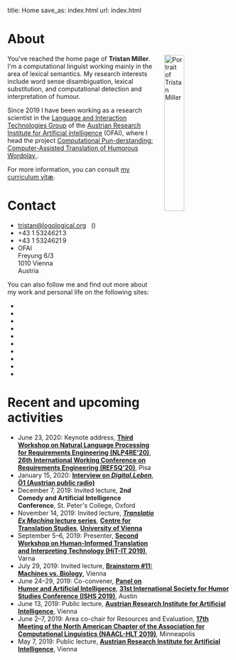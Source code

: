 title: Home
save_as: index.html
url: index.html

<div class="row">

<div class="col-md-6">

<h1>About</h1>

<img src="images/miller_20110420-square.jpg"
     class="img-circle"
     title="Portrait of Tristan Miller"
     style="width: 30%; margin-left: 20px; margin-top: 0px; margin-bottom: 5px; float: right;">

<p>
You've reached the home page of <strong>Tristan Miller</strong>.  I'm a computational linguist working mainly in the area of lexical semantics.
My research interests include word sense disambiguation, lexical substitution, and computational detection and interpretation of humour.</p>

<p>Since 2019 I have been working as a research scientist in the <a href="http://ofai.at/research/interact/index.html" title="Language and Interaction Technologies Group">Language and Interaction Technologies Group</a> of the <a href="http://ofai.at/" title="Austrian Research Institute for Artificial Intelligence">Austrian Research Institute for Artificial intelligence</a> (OFAI), where I head the project <a href="https://punderstanding.ofai.at/"> Computational Pun-derstanding: Computer-Assisted Translation of Humorous Wordplay </a>.
<!-- In the spirit of <a title="open science" href="https://en.wikipedia.org/wiki/Open_science">open science</a>, I share my research and teaching material (code, data, lecture notes, etc.) online under free licenses. --></p>

<p>For more information, you can consult <a title="curriculum vitæ for Tristan Miller" href="https://logological.org/miller_cv.pdf">my curriculum vitæ</a>.</p>

</div>

<div class="col-md-6">

<h1>Contact</h1>

<ul class="fa-ul">
<li><i class="fa-li fas fa-envelope"></i> <a title="Tristan Miller" href="mailto:tristan@logological.org">tristan@logological.org</a>&nbsp;<span style="margin-left: 1ex;">(<a href="/BF8A2EE4.txt"><i class="fas fa-lock" title="OpenPGP public key"></i></a>)</span></li>
<li><i class="fa-li fas fa-phone"></i> +43&nbsp;1&nbsp;5324621&thinsp;3</li>
<li><i class="fa-li fas fa-fax"></i> +43&nbsp;1&nbsp;5324621&thinsp;9</li>
<li><i class="fa-li fas fa-university"></i>
    OFAI<br>Freyung 6/3<br>1010 Vienna<br>Austria</li>
</ul>

<p>You can also follow me and find out more about my work and personal life on the following sites:</p>

<div class="row">
<div class="col-md-10" style="text-align: center;">

<ul class="social">

<li><a href="https://github.com/logological"><i class="fab fa-github-square fa-3x" title="GitHub"></i></a></li>

<li><a href="https://orcid.org/0000-0002-0749-1100"><i class="ai ai-orcid-square ai-3x" title="ORCID"></i></a></li>

<li><a href="https://scholar.google.co.uk/citations?user=XAfWDQUAAAAJ"><i class="ai ai-google-scholar-square ai-3x" title="Google Scholar"></i></a></li>

<li><a href="https://ofai.academia.edu/TristanMiller"><i class="ai ai-academia-square ai-3x" title="Academia.edu"></i></a></li>

<li><a href="https://impactstory.org/u/0000-0002-0749-1100"><i class="ai ai-impactstory-square ai-3x" title="ImpactStory"></i></a></li>

<li><a href="http://psych0naut.livejournal.com/"><i class="fas fa-pen-square fa-3x" title="LiveJournal"></i></a></li>

<li><a href="https://www.linkedin.com/in/tristan-miller-032b327"><i class="fab fa-linkedin fa-3x" title="LinkedIn"></i></a></li>

<li><a href="https://twitter.com/Logological"><i class="fab fa-twitter-square fa-3x" title="Twitter"></i></a></li>

<li><a href="https://dblp.uni-trier.de/pers/hd/m/Miller:Tristan"><i class="ai ai-dblp-square ai-3x" title="DBLP"></i></a></li>

<li><a href="https://www.semanticscholar.org/author/Tristan-Miller/1818919"><i class="ai ai-semantic-scholar-square ai-3x" title="Semantic Scholar"></i></a></li>


</ul>

</div>
<!--<div class="col-md-2"></div>-->
</div>

<!--
<p>
My <a href="http://orcid.org">ORCID</a> number is
<a href="http://orcid.org/0000-0002-0749-1100">0000-0002-0749-1100</a>.
</p>
-->

</div>
</div><!-- row -->

<div class="row">

<div class="col-md-12">

<h1>Recent and upcoming activities</h1>

<ul>
<li>June 23, 2020: Keynote address, <strong><a href="https://nlp4re.github.io/2020/">Third Workshop on Natural Language Processing for Requirements Engineering (NLP4RE'20)</a></strong>, <strong><a href="https://refsq.org/">26th International Working Conference on Requirements Engineering (REFSQ'20)</a></strong>, Pisa</li>
<li>January 15, 2020: <strong><a href="https://oe1.orf.at/programm/20200115/585743/Computer-verstehen-keinen-Spass">Interview on <em>Digital.Leben</em></a></strong>, <strong><a href="https://oe1.orf.at/">Ö1 (Austrian public radio)</a></strong></li>
<li>December 7, 2019: Invited lecture, <strong>2nd Comedy and Artificial Intelligence Conference</strong>, St. Peter's College, Oxford</li>
<li>November 14, 2019: Invited lecture, <strong><a href="https://transvienna.univie.ac.at/news-events/einzelansicht-aktuell/news/vortragsreihe-translatio-ex-machina/"><em>Translatio Ex Machina</em> lecture series</a></strong>, <strong><a href="https://transvienna.univie.ac.at/en/">Centre for Translation Studies</a></strong>, <strong><a href="https://www.univie.ac.at/en/">University of Vienna</a></strong></li>
<li>September 5–6, 2019: Presenter, <strong><a href="http://rgcl.wlv.ac.uk/hit-it2019/">Second Workshop on Human-Informed Translation and Interpreting Technology (HiT-IT 2019)</a></strong>, Varna</li>
<li>July 29, 2019: Invited lecture, <strong><a href="https://www.eventbrite.com/e/brainstorms-11-language-machines-vs-biology-tickets-65262146838">Brainstorm #11: Machines vs. Biology</a></strong>, Vienna</li>
<li>June 24–29, 2019: Co-convener, <strong><a href="http://www.tamuc.edu/academics/colleges/humanitiesSocialSciencesArts/departments/literatureLanguages/newsandevents/2019-ISHS-Conference/HumorAI.aspx">Panel on Humor and Artificial Intelligence</a></strong>, <strong><a href="http://www.tamuc.edu/ishs2019">31st International Society for Humor Studies Conference (ISHS 2019)</a></strong>, Austin</li>
<li>June 13, 2019: Public lecture, <strong><a href="http://ofai.at/events.shtml">Austrian Research Institute for Artificial Intelligence</a></strong>, Vienna</li>
<li>June 2–7, 2019: Area co-chair for Resources and Evaluation, <strong><a href="http://naacl2019.org/">17th Meeting of the North American Chapter of the Association for Computational Linguistics (NAACL-HLT 2019)</a></strong>, Minneapolis</li>
<li>May 7, 2019: Public lecture, <strong><a href="http://ofai.at/events.shtml">Austrian Research Institute for Artificial Intelligence</a></strong>, Vienna</li>
<!--
<li>July 15–20, 2018: Area co-chair for Multilinguality, <strong><a href="http://acl2018.org/">56th Annual Meeting of the Association for Computational Linguistics (ACL 2018)</a></strong>, Melbourne</li>
<li>June 27, 2018: Co-convener and session chair, Panel on Humor and Artificial Intelligence, <strong><a href="https://www.folklore.ee/rl/fo/konve/ishs2018/">30th International Society for Humor Studies Conference (ISHS 2018)</a></strong>, Tallinn</li>
<li>May 7, 2018: Invited colloquium at the <strong><a href="https://www.uni-potsdam.de/ling/index.html">Linguistics Department, University of Potsdam</a></strong></li>
<li>April 13, 2018: Academic writing in English workshop, <strong><a href="https://www.informatik.tu-darmstadt.de/">Research Training Group GRK 1994: Adaptive Preparation of Information from Heterogeneous Sources (AIPHES)</a></strong>, Technische Universität Darmstadt</li>
<li>February 16, 2018: Invited talk, <strong><a href="https://easychair.org/cfp/ConTIn6">6th Conference on Text Interpretation (ConTIn-6)</a></strong>, Tyumen</li>
<li>October 17, 2017: Invited lecture at the <strong><a href="https://www.linguistics.rub.de/">Department of Linguistics, Ruhr-Universität Bochum</a></strong></li>
<li>September 27, 2017: Academic writing in English workshop, <strong><a href="https://www.tk.informatik.tu-darmstadt.de/de/telecooperation-group/">Telecooperation Group, Technische Universität Darmstadt</a></strong>, Ronneburg</li>
<li>August 3–4, 2017: Co-chair, <strong><a href="http://alt.qcri.org/semeval2017/task7/">Shared Task on Detection and Interpretation of English Puns</a></strong> at <strong><a href="http://alt.qcri.org/semeval2017/">SemEval-2017</a></strong>, Vancouver</li>
<li>May 22–26, 2017: Invited workshop/seminar series, <strong><a href="https://cs.hse.ru/en/ai/">School of Data Analysis and Artificial Intelligence, National Research University – Higher School of Economics</a></strong>, Moscow</li>
<li>September 8, 2016: <strong><a href="/keysigning">OpenPGP key-signing party</a></strong> at Technische Universität Darmstadt</li>
<li>July 7, 2016: Invited tutorial at the <strong><a href="http://humoursummerschool.org/16/">16th International Summer School and Symposium on Humour and Laughter</a></strong> in Brașov</li>
<li>May 25, 2016: Poster presentation at the <strong><a href="http://lrec2016.lrec-conf.org/">10th Language Resources and Evaluation Conference (LREC 2016)</a></strong> in Portorož</li>
<li>May 12, 2016: Invited research seminar at the <strong><a href="http://www.hud.ac.uk/research/researchcentres/src/">Stylistics Research Centre, University of Huddersfield</a></strong></li>
-->
</ul>

</div>
</div>
